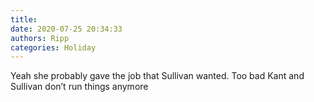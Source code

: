 ```yaml
---
title: 
date: 2020-07-25 20:34:33
authors: Ripp
categories: Holiday
---
```


 Yeah she probably gave the job that Sullivan wanted.  Too bad Kant and Sullivan don’t run things anymore